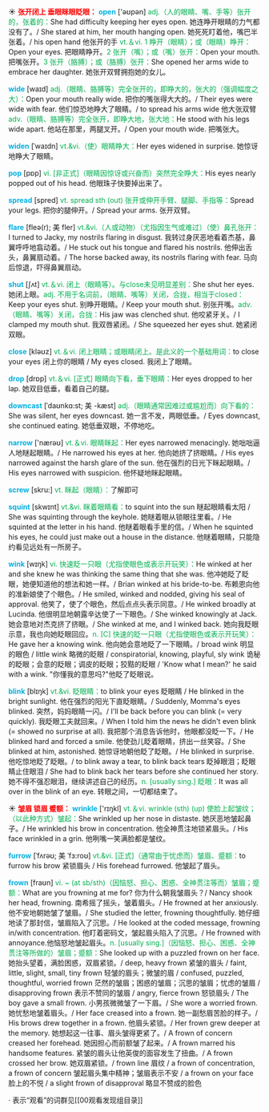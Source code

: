 ☀ <font color="red">**张开闭上 垂眼眯眼眨眼：**</font>
<font color="sky blue">**open**</font> ['əʊpən] 
<font color="#00b050">adj.（人的眼睛、嘴、手等）张开的，张着的：</font>She had difficulty keeping her eyes open. 她连睁开眼睛的力气都没有了。/ She stared at him, her mouth hanging open. 她死死盯着他，嘴巴半张着。/ his open hand 他张开的手 <font color="#00b050">vt.＆vi. 1 睁开（眼睛）；或（眼睛）睁开：</font>Open your eyes. 把眼睛睁开。<font color="#00b050">2 张开（嘴）；或（嘴）张开：</font>Open your mouth. 把嘴张开。<font color="#00b050">3 张开（胳膊）；或（胳膊）张开：</font>She opened her arms wide to embrace her daughter. 她张开双臂拥抱她的女儿。

<font color="sky blue">**wide**</font> [waɪd] 
<font color="#00b050">adj.（眼睛、胳膊等）完全张开的，即睁大的，张大的（强调幅度之大）：</font>Open your mouth really wide. 把你的嘴张得大大的。/ Their eyes were wide with fear. 他们惊恐地睁大了眼睛。/ to spread his arms wide 他大张双臂 <font color="#00b050">adv.（眼睛、胳膊等）完全张开，即睁大地，张大地：</font>He stood with his legs wide apart. 他站在那里，两腿叉开。/ Open your mouth wide. 把嘴张大。
           
<font color="sky blue">**widen**</font> [ˈwaɪdn]
<font color="#00b050">vt.&vi.（使）眼睛睁大：</font>Her eyes widened in surprise. 她惊讶地睁大了眼睛。

<font color="sky blue">**pop**</font> [pɒp] 
<font color="#00b050">vi. [非正式]（眼睛因惊讶或兴奋而）突然完全睁大：</font>His eyes nearly popped out of his head. 他眼珠子快要掉出来了。

<font color="sky blue">**spread**</font> [spred] 
<font color="#00b050">vt. spread sth (out) 张开或伸开手臂、腿脚、手指等：</font>Spread your legs. 把你的腿伸开。/ Spread your arms. 张开双臂。
           
<font color="sky blue">**flare**</font> [fleə(r); 美 fler]
<font color="#00b050">vt.&vi.（人或动物）（尤指因生气或难过）（使）鼻孔张开：</font>I turned to Jacky, my nostrils flaring in disgust. 我转过身厌恶地看着杰基，鼻翼呼呼地翕动着。/ He stuck out his tongue and flared his nostrils. 他伸出舌头，鼻翼扇动着。/ The horse backed away, its nostrils flaring with fear. 马向后惊退，吓得鼻翼扇动。

<font color="sky blue">**shut**</font> [ʃʌt] 
<font color="#00b050">vt.＆vi. 闭上（眼睛等）。与close未见明显差别：</font>She shut her eyes. 她闭上眼。<font color="#00b050">adj. 不用于名词前，（眼睛、嘴等）关闭，合拢，相当于closed：</font>Keep your eyes shut. 别睁开眼睛。/ Keep your mouth shut. 别张开嘴。<font color="#00b050">adv.（眼睛、嘴等）关闭，合拢：</font>His jaw was clenched shut. 他咬紧牙关。/ I clamped my mouth shut. 我双唇紧闭。/ She squeezed her eyes shut. 她紧闭双眼。

<font color="sky blue">**close**</font> [kləʊz] 
<font color="#00b050">vt.＆vi. 闭上眼睛；或眼睛闭上。是此义的一个基础用词：</font>to close your eyes 闭上你的眼睛 / My eyes closed. 我闭上了眼睛。

<font color="sky blue">**drop**</font> [drɒp] 
<font color="#00b050">vt.＆vi. [正式] 眼睛向下看，垂下眼睛：</font>Her eyes dropped to her lap. 她双目低垂，看着自己的腿。
           
<font color="sky blue">**downcast**</font> [ˈdaʊnkɑ:st; 美 -kæst]
<font color="#00b050">adj.（眼睛通常因难过或尴尬而）向下看的：</font>She was silent, her eyes downcast. 她一言不发，两眼低垂。/ Eyes downcast, she continued eating. 她低垂双眼，不停地吃。

<font color="sky blue">**narrow**</font> ['nærəʊ] 
<font color="#00b050">vt.＆vi. 眼睛眯起：</font>Her eyes narrowed menacingly. 她咄咄逼人地瞇起眼睛。/ He narrowed his eyes at her. 他向她挤了挤眼睛。/ His eyes narrowed against the harsh glare of the sun. 他在强烈的日光下眯起眼睛。/ His eyes narrowed with suspicion. 他怀疑地眯起眼睛。
           
<font color="sky blue">**screw**</font> [skru:]
<font color="#00b050">vt. 眯起（眼睛）：</font>了解即可
                     
<font color="sky blue">**squint**</font> [skwɪnt]
<font color="#00b050">vt.&vi. 眯着眼睛看：</font>to squint into the sun 瞇起眼睛看太阳 / She was squinting through the keyhole. 她瞇着眼从锁眼往里看。/ He squinted at the letter in his hand. 他瞇着眼看手里的信。/ When he squinted his eyes, he could just make out a house in the distance. 他瞇着眼睛，只能隐约看见远处有一所房子。

<font color="sky blue">**wink**</font> [wɪŋk]
<font color="#00b050">vi. 快速眨一只眼（尤指使眼色或表示开玩笑）：</font>He winked at her and she knew he was thinking the same thing that she was. 他冲她眨了眨眼，她便知道他的想法和她一样。/ Brian winked at his bride-to-be. 布赖恩向他的准新娘使了个眼色。/ He smiled, winked and nodded, giving his seal of approval. 他笑了，使了个眼色，然后点点头表示同意。/ He winked broadly at Lucinda. 他很明显地朝露辛达使了一下眼色。/ She winked knowingly at Jack. 她会意地对杰克挤了挤眼。/ She winked at me, and I winked back. 她向我眨眼示意，我也向她眨眼回应。<font color="#00b050">n. [C] 快速的眨一只眼（尤指使眼色或表示开玩笑）：</font>He gave her a knowing wink. 他向她会意地眨了一下眼睛。/ broad wink 明显的眼色 / little wink 略微的眨眼 / conspiratorial, knowing, playful, sly wink 诡秘的眨眼；会意的眨眼；调皮的眨眼；狡黠的眨眼 / 'Know what I mean?' he said with a wink. "你懂我的意思吗?"他眨了眨眼说。

<font color="sky blue">**blink**</font> [blɪŋk]
<font color="#00b050">vt.&vi. 眨眼睛：</font>to blink your eyes 眨眼睛 / He blinked in the bright sunlight. 他在强烈的阳光下直眨眼睛。/ Suddenly, Momma's eyes blinked. 突然，妈妈眼睛一闪。/ I'll be back before you can blink (= very quickly). 我眨眼工夫就回来。/ When I told him the news he didn't even blink (= showed no surprise at all). 我把那个消息告诉他时，他眼都没眨一下。/ He blinked hard and forced a smile. 他使劲儿眨着眼睛，挤出一丝笑容。/ She blinked at him, astonished. 她惊讶地朝他眨了眨眼。/ He blinked in surprise. 他吃惊地眨了眨眼。/ to blink away a tear, to blink back tears 眨掉眼泪；眨眼睛止住眼泪 / She had to blink back her tears before she continued her story. 她不得不强忍眼泪，继续讲述自己的经历。<font color="#00b050">n. [usually sing.] 眨眼：</font>It was all over in the blink of an eye. 转眼之间，一切都结束了。

☀ <font color="red">**皱眉 锁眉 蹙额：**</font>
<font color="sky blue">**wrinkle**</font> ['rɪŋkl] 
<font color="#00b050">vt.＆vi. wrinkle (sth) (up) 使脸上起皱纹；（以此种方式）皱起：</font>She wrinkled up her nose in distaste. 她厌恶地皱起鼻子。/ He wrinkled his brow in concentration. 他全神贯注地锁紧眉头。/ His face wrinkled in a grin. 他咧嘴一笑满脸都是皱纹。
           
<font color="sky blue">**furrow**</font> [ˈfʌrəʊ; 美 ˈfɜ:roʊ]
<font color="#00b050">vt.&vi. [正式]（通常由于忧虑而）皱眉、蹙额：</font>to furrow his brow 紧锁眉头 / His forehead furrowed. 他皱起了眉头。
           
<font color="sky blue">**frown**</font> [fraʊn]
<font color="#00b050">vi. ~ (at sb/sth)（因恼怒、担心、困惑、全神贯注等而）皱眉；蹙额：</font>What are you frowning at me for? 你为什么朝我皱眉头？/ Nancy shook her head, frowning. 南希摇了摇头，皱着眉头。/ He frowned at her anxiously. 他不安地朝她皱了皱眉。/ She studied the letter, frowning thoughtfully. 她仔细地读了那封信，皱眉陷入了沉思。/ He looked at the coded message, frowning in/with concentration. 他盯着密码文，皱起眉头陷入了沉思。/ He frowned with annoyance.他恼怒地皱起眉头。<font color="#00b050">n. [usually sing.]（因恼怒、担心、困惑、全神贯注等所做的）皱眉；蹙额：</font>She looked up with a puzzled frown on her face. 她抬头望着，满脸困惑，双眉紧锁。/ deep, heavy frown 紧皱的眉头 / faint, little, slight, small, tiny frown 轻皱的眉头；微皱的眉 / confused, puzzled, thoughtful, worried frown 茫然的皱眉；困惑的皱眉；沉思的皱眉；忧虑的皱眉 / disapproving frown 表示不赞同的皱眉 / angry, fierce frown 怒锁眉头 / The boy gave a small frown. 小男孩微微皱了一下眉。/ She wore a worried frown. 她忧愁地皱着眉头。/ Her face creased into a frown. 她一副愁眉苦脸的样子。/ His brows drew together in a frown. 他眉头紧锁。/ Her frown grew deeper at the memory. 她想起这一往事、眉头皱得更紧了。/ A frown of concern creased her forehead. 她因担心而前额皱了起来。/ A frown marred his handsome features. 紧皱的眉头让他英俊的面容发生了扭曲。/ A frown crossed her brow. 她双眉紧锁。/ frown line 眉纹 / a frown of concentration, a frown of concern 皱起眉头集中精神；皱眉表示不安 / a frown on your face 脸上的不悦 / a slight frown of disapproval 略显不赞成的脸色

· 表示“观看”的词群见[[00观看发现组目录]]

